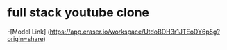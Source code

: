# full stack youtube clone

-[Model Link] (https://app.eraser.io/workspace/UtdoBDH3r1JTEoDY6p5g?origin=share)